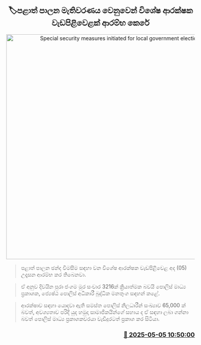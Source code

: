 <p align='center'><b><h2 align='center' title='Special security measures initiated for local government elections'>🏷පළාත් පාලන මැතිවරණය වෙනුවෙන් විශේෂ ආරක්ෂක වැඩපිළිවෙළක් ආරම්භ කෙරේ</h2></b></p>
<p align='center'><img src='https://helakuru.sgp1.cdn.digitaloceanspaces.com/esana/images/lib/srilanka-police[1].jpg' width='600' alt='Special security measures initiated for local government elections'></p>

> පළාත් පාලන ඡන්ද විමසීම සඳහා වන විශේෂ ආරක්ෂක වැඩපිළිවෙළ අද (05) උදෑසන ආරම්භ කර තිබෙනවා.

> ඒ අනුව දිවයින පුරා ජංගම මුර සංචාර 3216ක් ක්‍රියාත්මක බවයි පොලිස් මාධ්‍ය ප්‍රකාශක, ජ්‍යෙෂ්ඨ පොලිස් අධිකාරී බුද්ධික මනතුංග සඳහන් කළේ.

> ආරක්ෂාව සඳහා යොදවා ඇති සමස්ත පොලිස් නිලධාරීන් සංඛ්‍යාව 65,000 ක් බවත්, අවශ්‍යතාව පරිදි යුද හමුදා සාමාජිකයින්ගේ සහාය ද ඒ සඳහා ලබා ගන්නා බවත් පොලිස් මාධ්‍ය ප්‍රකාශකවරයා වැඩිදුරටත් ප්‍රකාශ කර සිටියා.



<h3 align='right'><a href='https://www.helakuru.lk/esana/p/109806/'>📅 2025-05-05 10:50:00</a></h3>
